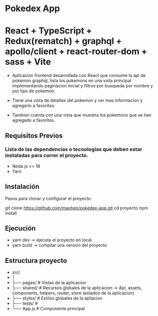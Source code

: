 # Pokedex App

# React + TypeScript + Redux(rematch) + graphql + apollo/client + react-router-dom + sass + Vite

- Aplicacion frontend desarrollada con React que consume la api de pokemon graphql, lista los pokemons en una vista principal implementando paginacion inicial y filtros por busqueda por nombre y por tipo de pokemon.

- Tiene una vista de detalles del pokemon y ver mas informacion y agregarlo a favoritos.

- Tambien cuenta con una vista que muestra los pokemons que se han agregado a favoritos.

## Requisitos Previos

### Lista de las dependencias o tecnologías que deben estar instaladas para correr el proyecto.

- Node.js >= 18
- Yarn

## Instalación

Pasos para clonar y configurar el proyecto:

git clone https://github.com/maohen/pokedex-app.git
cd proyecto
npm install

## Ejecución

- yarn dev -> ejecuta el proyecto en local
- yarn build -> compilar una version del proyecto

## Estructura proyecto

- src/
- │
- ├── pages/        # Vistas de la aplicacion
- ├── shared/       # Recursos globales de la aplicacion -> Api, assets, components, helpers, router, store (estados de la aplicacion)
- ├── styles/       # Estilos globales de la apliacion 
- ├── tests/        # 
- └── App.js        # Componente principal
